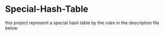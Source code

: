 # Special-Hash-Table
this project represent a special hash table by the rules in the description file below
